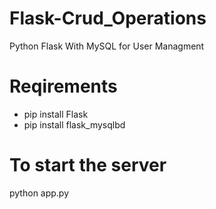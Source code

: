 # Flask-Crud_Operations
Python Flask With MySQL for User Managment

# Reqirements
* pip install Flask
* pip install flask_mysqlbd

# To start the server
 python app.py

